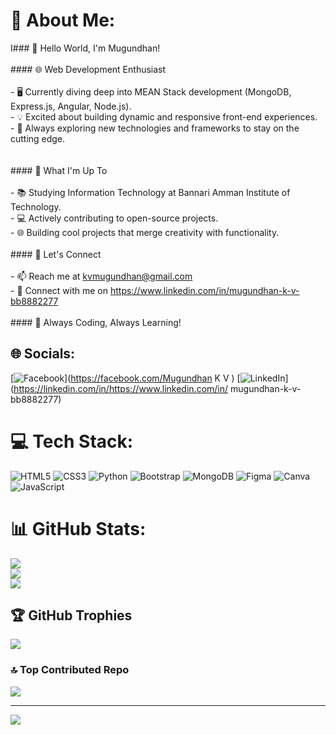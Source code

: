 # 💫 About Me:
I### 👋 Hello World, I'm Mugundhan!<br><br>#### 🌐 Web Development Enthusiast<br><br>- 🖥️ Currently diving deep into MEAN Stack development (MongoDB, Express.js, Angular, Node.js).<br>- 💡 Excited about building dynamic and responsive front-end experiences.<br>- 🚀 Always exploring new technologies and frameworks to stay on the cutting edge.<br><br><br>#### 🌟 What I'm Up To<br><br>- 📚 Studying Information Technology at Bannari Amman Institute of Technology.<br>- 💻 Actively contributing to open-source projects.<br>- 🌐 Building cool projects that merge creativity with functionality.<br><br>#### 🤝 Let's Connect<br><br>- 📫 Reach me at kvmugundhan@gmail.com<br>- 💼 Connect with me on https://www.linkedin.com/in/mugundhan-k-v-bb8882277<br><br>#### 🚀 Always Coding, Always Learning!<br>


## 🌐 Socials:
[![Facebook](https://img.shields.io/badge/Facebook-%231877F2.svg?logo=Facebook&logoColor=white)](https://facebook.com/Mugundhan K V ) [![LinkedIn](https://img.shields.io/badge/LinkedIn-%230077B5.svg?logo=linkedin&logoColor=white)](https://linkedin.com/in/https://www.linkedin.com/in/ mugundhan-k-v-bb8882277) 

# 💻 Tech Stack:
![HTML5](https://img.shields.io/badge/html5-%23E34F26.svg?style=for-the-badge&logo=html5&logoColor=white) ![CSS3](https://img.shields.io/badge/css3-%231572B6.svg?style=for-the-badge&logo=css3&logoColor=white) ![Python](https://img.shields.io/badge/python-3670A0?style=for-the-badge&logo=python&logoColor=ffdd54) ![Bootstrap](https://img.shields.io/badge/bootstrap-%238511FA.svg?style=for-the-badge&logo=bootstrap&logoColor=white) ![MongoDB](https://img.shields.io/badge/MongoDB-%234ea94b.svg?style=for-the-badge&logo=mongodb&logoColor=white) ![Figma](https://img.shields.io/badge/figma-%23F24E1E.svg?style=for-the-badge&logo=figma&logoColor=white) ![Canva](https://img.shields.io/badge/Canva-%2300C4CC.svg?style=for-the-badge&logo=Canva&logoColor=white) ![JavaScript](https://img.shields.io/badge/javascript-%23323330.svg?style=for-the-badge&logo=javascript&logoColor=%23F7DF1E)
# 📊 GitHub Stats:
![](https://github-readme-stats.vercel.app/api?username=mugundhan-k-v&theme=radical&hide_border=false&include_all_commits=false&count_private=false)<br/>
![](https://github-readme-streak-stats.herokuapp.com/?user=mugundhan-k-v&theme=radical&hide_border=false)<br/>
![](https://github-readme-stats.vercel.app/api/top-langs/?username=mugundhan-k-v&theme=radical&hide_border=false&include_all_commits=false&count_private=false&layout=compact)

## 🏆 GitHub Trophies
![](https://github-profile-trophy.vercel.app/?username=mugundhan-k-v&theme=radical&no-frame=false&no-bg=false&margin-w=4)

### 🔝 Top Contributed Repo
![](https://github-contributor-stats.vercel.app/api?username=mugundhan-k-v&limit=5&theme=radical&combine_all_yearly_contributions=true)

---
[![](https://visitcount.itsvg.in/api?id=mugundhan-k-v&icon=0&color=0)](https://visitcount.itsvg.in)
